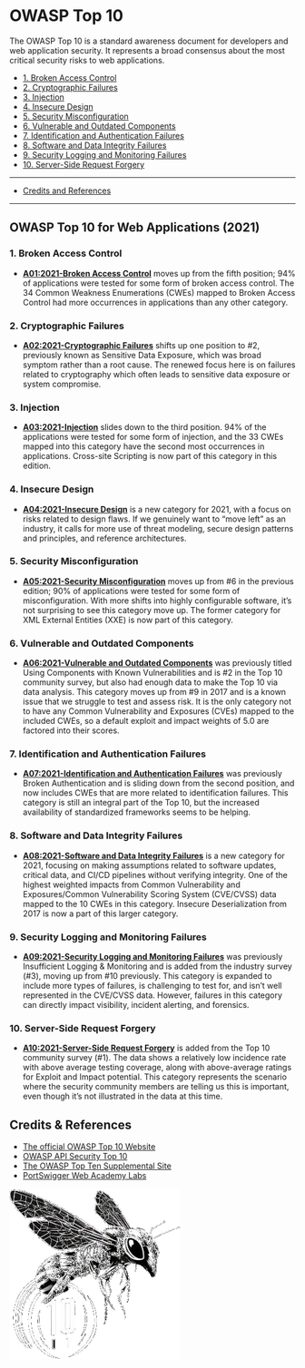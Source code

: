 # OWASP Top 10

The OWASP Top 10 is a standard awareness document for developers and web application security. It represents a broad consensus about the most critical security risks to web applications.

- [1. Broken Access Control](#1-broken-access-control)
- [2. Cryptographic Failures](#2-cryptographic-failures)
- [3. Injection](#3-injection)
- [4. Insecure Design](#4-insecure-design)
- [5. Security Misconfiguration](#5-security-misconfiguration)
- [6. Vulnerable and Outdated Components](#6-vulnerable-and-outdated-components)
- [7. Identification and Authentication Failures](#7-identification-and-authentication-failures)
- [8. Software and Data Integrity Failures](#8-software-and-data-integrity-failures)
- [9. Security Logging and Monitoring Failures](#9-security-logging-and-monitoring-failures)
- [10. Server-Side Request Forgery](#10-server-side-request-forgery)

---

- [Credits and References](#credits--references)

---

## OWASP Top 10 for Web Applications (2021)

### 1. Broken Access Control

- [**A01:2021-Broken Access Control**](https://owasp.org/Top10/A01_2021-Broken_Access_Control/) moves up from the fifth position; 94% of applications were tested for some form of broken access control. The 34 Common Weakness Enumerations (CWEs) mapped to Broken Access Control had more occurrences in applications than any other category.

### 2. Cryptographic Failures

- [**A02:2021-Cryptographic Failures**](https://owasp.org/Top10/A02_2021-Cryptographic_Failures/) shifts up one position to #2, previously known as Sensitive Data Exposure, which was broad symptom rather than a root cause. The renewed focus here is on failures related to cryptography which often leads to sensitive data exposure or system compromise.

### 3. Injection

- [**A03:2021-Injection**](https://owasp.org/Top10/A03_2021-Injection/) slides down to the third position. 94% of the applications were tested for some form of injection, and the 33 CWEs mapped into this category have the second most occurrences in applications. Cross-site Scripting is now part of this category in this edition.

### 4. Insecure Design

- [**A04:2021-Insecure Design**](https://owasp.org/Top10/A04_2021-Insecure_Design/) is a new category for 2021, with a focus on risks related to design flaws. If we genuinely want to “move left” as an industry, it calls for more use of threat modeling, secure design patterns and principles, and reference architectures.

### 5. Security Misconfiguration

- [**A05:2021-Security Misconfiguration**](https://owasp.org/Top10/A05_2021-Security_Misconfiguration/) moves up from #6 in the previous edition; 90% of applications were tested for some form of misconfiguration. With more shifts into highly configurable software, it’s not surprising to see this category move up. The former category for XML External Entities (XXE) is now part of this category.

### 6. Vulnerable and Outdated Components

- [**A06:2021-Vulnerable and Outdated Components**](https://owasp.org/Top10/A06_2021-Vulnerable_and_Outdated_Components/) was previously titled Using Components with Known Vulnerabilities and is #2 in the Top 10 community survey, but also had enough data to make the Top 10 via data analysis. This category moves up from #9 in 2017 and is a known issue that we struggle to test and assess risk. It is the only category not to have any Common Vulnerability and Exposures (CVEs) mapped to the included CWEs, so a default exploit and impact weights of 5.0 are factored into their scores.

### 7. Identification and Authentication Failures

- [**A07:2021-Identification and Authentication Failures**](https://owasp.org/Top10/A07_2021-Identification_and_Authentication_Failures/) was previously Broken Authentication and is sliding down from the second position, and now includes CWEs that are more related to identification failures. This category is still an integral part of the Top 10, but the increased availability of standardized frameworks seems to be helping.

### 8. Software and Data Integrity Failures

- [**A08:2021-Software and Data Integrity Failures**](https://owasp.org/Top10/A08_2021-Software_and_Data_Integrity_Failures/) is a new category for 2021, focusing on making assumptions related to software updates, critical data, and CI/CD pipelines without verifying integrity. One of the highest weighted impacts from Common Vulnerability and Exposures/Common Vulnerability Scoring System (CVE/CVSS) data mapped to the 10 CWEs in this category. Insecure Deserialization from 2017 is now a part of this larger category.

### 9. Security Logging and Monitoring Failures

- [**A09:2021-Security Logging and Monitoring Failures**](https://owasp.org/Top10/A09_2021-Security_Logging_and_Monitoring_Failures/) was previously Insufficient Logging & Monitoring and is added from the industry survey (#3), moving up from #10 previously. This category is expanded to include more types of failures, is challenging to test for, and isn’t well represented in the CVE/CVSS data. However, failures in this category can directly impact visibility, incident alerting, and forensics.

### 10. Server-Side Request Forgery

- [**A10:2021-Server-Side Request Forgery**](https://owasp.org/Top10/A10_2021-Server-Side_Request_Forgery_%28SSRF%29/) is added from the Top 10 community survey (#1). The data shows a relatively low incidence rate with above average testing coverage, along with above-average ratings for Exploit and Impact potential. This category represents the scenario where the security community members are telling us this is important, even though it’s not illustrated in the data at this time.

## Credits & References

- [The official OWASP Top 10 Website](https://owasp.org/www-project-top-ten/)
- [OWASP API Security Top 10](https://owasp.org/API-Security/editions/2023/en/0x00-header/)
- [The OWASP Top Ten Supplemental Site](https://www.owasptopten.org)
- [PortSwigger Web Academy Labs](https://portswigger.net/web-security)

![OWASP Top 10 Logo](static/top10.png)
